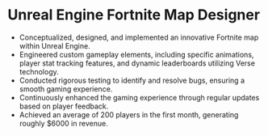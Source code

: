 # Unreal Engine Fortnite Map Designer
- Conceptualized, designed, and implemented an innovative Fortnite map within Unreal Engine.
- Engineered custom gameplay elements, including specific animations, player stat tracking features, and dynamic leaderboards utilizing Verse technology.
- Conducted rigorous testing to identify and resolve bugs, ensuring a smooth gaming experience.
- Continuously enhanced the gaming experience through regular updates based on player feedback.
- Achieved an average of 200 players in the first month, generating roughly $6000 in revenue.
 
